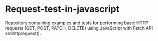 # Request-test-in-javascript
Repository containing examples and tests for performing basic HTTP requests (GET, POST, PATCH, DELETE) using JavaScript with Fetch API xmlhttprequest().
